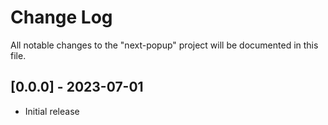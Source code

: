 # Change Log

All notable changes to the "next-popup" project will be documented in this file.

## [0.0.0] - 2023-07-01

- Initial release
